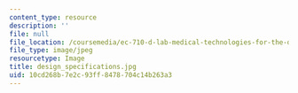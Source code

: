 ```yaml
---
content_type: resource
description: ''
file: null
file_location: /coursemedia/ec-710-d-lab-medical-technologies-for-the-developing-world-spring-2010/10cd268b7e2c93ff8478704c14b263a3_design_specifications.jpg
file_type: image/jpeg
resourcetype: Image
title: design_specifications.jpg
uid: 10cd268b-7e2c-93ff-8478-704c14b263a3
---
```

